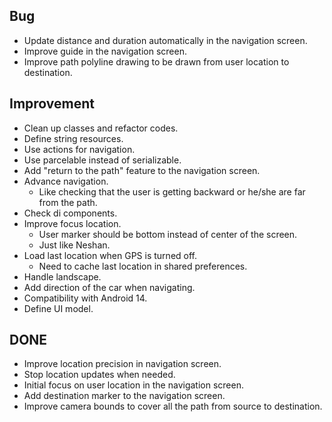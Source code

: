 ## Bug
- Update distance and duration automatically in the navigation screen.
- Improve guide in the navigation screen.
- Improve path polyline drawing to be drawn from user location to destination.

## Improvement
- Clean up classes and refactor codes.
- Define string resources.
- Use actions for navigation.
- Use parcelable instead of serializable.
- Add "return to the path" feature to the navigation screen.
- Advance navigation.
  - Like checking that the user is getting backward or he/she are far from the path.
- Check di components.
- Improve focus location.
  - User marker should be bottom instead of center of the screen.
  - Just like Neshan.
- Load last location when GPS is turned off.
  - Need to cache last location in shared preferences.
- Handle landscape.
- Add direction of the car when navigating.
- Compatibility with Android 14.
- Define UI model.

## DONE
- Improve location precision in navigation screen.
- Stop location updates when needed.
- Initial focus on user location in the navigation screen.
- Add destination marker to the navigation screen.
- Improve camera bounds to cover all the path from source to destination.
